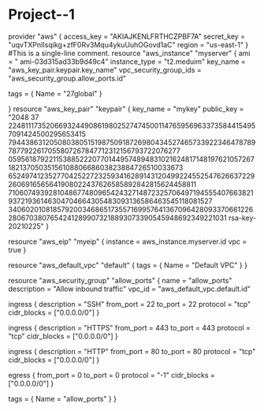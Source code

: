 # Project--1
provider "aws" {
    access_key = "AKIAJKENLFRTHCZPBF7A"
    secret_key = "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"
    region  = "us-east-1"
}
#This is a single-line comment.
resource "aws_instance" "myserver" {
  ami           = " ami-03d315ad33b9d49c4"
  instance_type = "t2.meduim"
  key_name = "aws_key_pair.keypair.key_name"
  vpc_security_group_ids = "aws_security_group.allow_ports.id"

  tags = {
      Name = "27global"
  }

}
resource "aws_key_pair" "keypair" {
  key_name   = "mykey"
  public_key = "2048 37 22481117352066932449086198025274745001147659569633735844154957091424500295653415
  7944386312050803805151987509187269804345274657339223464787897877922617055807267847712312156793722076277
  059561879221153885222077014495748948310216248171481976210572671821370503515610880668603823884726510033673
  6524974123527704252272325934162891431204992245525476266372292606916565641908022437626585892842815624458811
  71060749392810486774809654243271487232570649719455540766382193721936146304704664305483093136586463545118081527
  34060201081857920034686517355716995764136709642809337066122628067038076542412899073218893073390545948692349221031 rsa-key-20210225"
}

resource "aws_eip" "myeip" {
  instance = aws_instance.myserver.id
  vpc      = true
}

resource "aws_default_vpc"  "default" {
    tags = {
        Name = "Default VPC"
    }
}

resource "aws_security_group" "allow_ports" {
  name        = "allow_ports"
  description = "Allow  inbound traffic"
  vpc_id      = "aws_default_vpc.default.id"

  ingress {
    description = "SSH"
    from_port   = 22
    to_port     = 22
    protocol    = "tcp"
    cidr_blocks = ["0.0.0.0/0"]
  }

  ingress {
    description = "HTTPS"
    from_port   = 443
    to_port     = 443
    protocol    = "tcp"
    cidr_blocks = ["0.0.0.0/0"]
  }

  ingress {
    description = "HTTP"
    from_port   = 80
    to_port     = 80
    protocol    = "tcp"
    cidr_blocks = ["0.0.0.0/0"]
  }

  egress {
    from_port   = 0
    to_port     = 0
    protocol    = "-1"
    cidr_blocks = ["0.0.0.0/0"]
  }

  tags = {
    Name = "allow_ports"
  }
}
